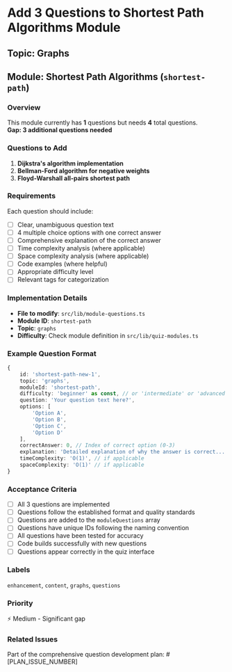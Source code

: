 # Add 3 Questions to Shortest Path Algorithms Module

## Topic: Graphs
## Module: Shortest Path Algorithms (`shortest-path`)

### Overview
This module currently has **1** questions but needs **4** total questions.  
**Gap: 3 additional questions needed**

### Questions to Add

1. **Dijkstra's algorithm implementation**
2. **Bellman-Ford algorithm for negative weights**
3. **Floyd-Warshall all-pairs shortest path**

### Requirements
Each question should include:
- [ ] Clear, unambiguous question text
- [ ] 4 multiple choice options with one correct answer
- [ ] Comprehensive explanation of the correct answer
- [ ] Time complexity analysis (where applicable)
- [ ] Space complexity analysis (where applicable)
- [ ] Code examples (where helpful)
- [ ] Appropriate difficulty level
- [ ] Relevant tags for categorization

### Implementation Details
- **File to modify**: `src/lib/module-questions.ts`
- **Module ID**: `shortest-path`
- **Topic**: `graphs`
- **Difficulty**: Check module definition in `src/lib/quiz-modules.ts`

### Example Question Format
```typescript
{
    id: 'shortest-path-new-1',
    topic: 'graphs',
    moduleId: 'shortest-path',
    difficulty: 'beginner' as const, // or 'intermediate' or 'advanced'
    question: 'Your question text here?',
    options: [
        'Option A',
        'Option B', 
        'Option C',
        'Option D'
    ],
    correctAnswer: 0, // Index of correct option (0-3)
    explanation: 'Detailed explanation of why the answer is correct...',
    timeComplexity: 'O(1)', // if applicable
    spaceComplexity: 'O(1)' // if applicable
}
```

### Acceptance Criteria
- [ ] All 3 questions are implemented
- [ ] Questions follow the established format and quality standards
- [ ] Questions are added to the `moduleQuestions` array
- [ ] Questions have unique IDs following the naming convention
- [ ] All questions have been tested for accuracy
- [ ] Code builds successfully with new questions
- [ ] Questions appear correctly in the quiz interface

### Labels
`enhancement`, `content`, `graphs`, `questions`

### Priority
⚡ Medium - Significant gap

### Related Issues
Part of the comprehensive question development plan: #[PLAN_ISSUE_NUMBER]